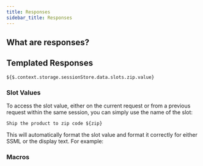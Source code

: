 ```yaml
---
title: Responses
sidebar_title: Responses
---
```


## What are responses?




## Templated Responses


```
${$.context.storage.sessionStore.data.slots.zip.value}
```

### Slot Values

To access the slot value, either on the current request or from a previous request within the same session, you can simply use the name of the slot:

```
Ship the product to zip code ${zip}
```

This will automatically format the slot value and format it correctly for either SSML or the display text.  For example:  


### Macros
